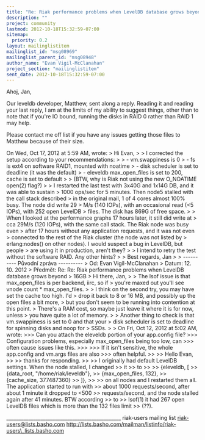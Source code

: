 ```yaml
---
title: "Re: Riak performance problems when LevelDB database grows beyond 16GB"
description: ""
project: community
lastmod: 2012-10-18T15:32:59-07:00
sitemap:
  priority: 0.2
layout: mailinglistitem
mailinglist_id: "msg08969"
mailinglist_parent_id: "msg08948"
author_name: "Evan Vigil-McClanahan"
project_section: "mailinglistitem"
sent_date: 2012-10-18T15:32:59-07:00
---
```



Ahoj, Jan,

Our leveldb developer, Matthew, sent along a reply. Reading it and
reading your last reply, I am at the limits of my ability to suggest
things, other than to note that if you're IO bound, running the disks
in RAID 0 rather than RAID 1 may help.

Please contact me off list if you have any issues getting those files
to Matthew because of their size.

On Wed, Oct 17, 2012 at 5:59 AM,  wrote:
&gt; Hi Evan,
&gt;
&gt; I corrected the setup according to your recommendations:
&gt;
&gt; - vm.swappiness is 0
&gt; - fs is ext4 on software RAID1, mounted with noatime
&gt; - disk scheduler is set to deadline (it was the default)
&gt; - eleveldb max\_open\_files is set to 200, cache is set to default
&gt;
&gt; (BTW, why is Riak not using the new O\_NOATIME open(2) flag?)
&gt;
&gt; I restarted the last test with 3x40G and 1x14G DB, and it was able to sustain 
&gt; 1000 ops/sec for 5 minutes. Then node5 stalled with the call stack described 
&gt; in the original mail, 1 of 4 cores almost 100% busy. The node did write 29 
&gt; M/s (140 IOPs), with an occasional read (&lt;5 IOPs), with 252 open LevelDB 
&gt; files. The disk has 869G of free space.
&gt;
&gt; When I looked at the performance graphs 17 hours later, it still did write at 
&gt; cca 29M/s (120 IOPs), with the same call stack. The Riak node was busy even 
&gt; after 17 hours without any application requests, and it was not even 
&gt; connected to the rest of the Riak cluster (the node was not listed by 
&gt; erlang:nodes() on other nodes). I would suspect a bug in LevelDB, but people 
&gt; are using it in production, aren't they?
&gt;
&gt; I intend to retry the test without the software RAID. Any other hints?
&gt;
&gt; Best regards, Jan
&gt;
&gt; ---------- Původní zpráva ----------
&gt; Od: Evan Vigil-McClanahan
&gt; Datum: 12. 10. 2012
&gt; Předmět: Re: Re: Riak performance problems when LevelDB database grows beyond 
&gt; 16GB
&gt; Hi there, Jan,
&gt;
&gt; The lsof issue is that max\_open\_files is per backend, iirc, so if
&gt; you're maxed out you'll see vnode count \* max\_open\_files.
&gt;
&gt; I think on the second try, you may have set the cache too high. I'd
&gt; drop it back to 8 or 16 MB, and possibly up the open files a bit more,
&gt; but you don't seem to be running into contention at this point.
&gt; There's a RAM cost, so maybe just leave it where it is for now, unless
&gt; you have quite a lot of memory.
&gt;
&gt; Another thing to check is that vm.swappiness is set to 0 and that your
&gt; disk scheduler is set to deadline for spinning disks and noop for
&gt; SSDs.
&gt;
&gt; On Fri, Oct 12, 2012 at 5:02 AM, wrote:
&gt;&gt;&gt; Can you attach the eleveldb portion of your app.config file?
&gt;&gt;&gt; Configuration problems, especially max\_open\_files being too low, can
&gt;&gt;&gt; often cause issues like this.
&gt;&gt;&gt;
&gt;&gt;&gt; If it isn't sensitive, the whole app.config and vm.args files are also
&gt;&gt;&gt; often helpful.
&gt;&gt;
&gt;&gt; Hello Evan,
&gt;&gt;
&gt;&gt; thanks for responding.
&gt;&gt;
&gt;&gt; I originally had default LevelDB settings. When the node stalled, I changed 
&gt;&gt; it
&gt;&gt; to
&gt;&gt;
&gt;&gt; {eleveldb, [
&gt;&gt; {data\_root, "/home/riak/leveldb"},
&gt;&gt; {max\_open\_files, 132},
&gt;&gt; {cache\_size, 377487360}
&gt;&gt; ]},
&gt;&gt;
&gt;&gt; on all nodes and I restarted them all. The application started to run with
&gt;&gt; about 1000 requests/second, after about 1 minute it dropped to &lt;500
&gt;&gt; requests/second, and the node stalled again after 41 minutes. BTW according 
&gt;&gt; to
&gt;&gt; lsof(1) it had 267 open LevelDB files which is more than the 132 files limit
&gt;&gt; (??).

\_\_\_\_\_\_\_\_\_\_\_\_\_\_\_\_\_\_\_\_\_\_\_\_\_\_\_\_\_\_\_\_\_\_\_\_\_\_\_\_\_\_\_\_\_\_\_
riak-users mailing list
riak-users@lists.basho.com
http://lists.basho.com/mailman/listinfo/riak-users\_lists.basho.com

